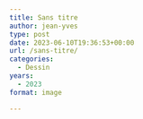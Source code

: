 ```yaml
---
title: Sans titre
author: jean-yves
type: post
date: 2023-06-10T19:36:53+00:00
url: /sans-titre/
categories:
  - Dessin
years:
  - 2023
format: image

---
```

